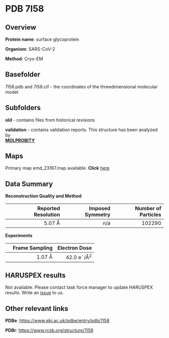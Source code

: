 # PDB 7l58

## Overview

**Protein name**: surface glycoprotein

**Organism**: SARS-CoV-2

**Method**: Cryo-EM



## Basefolder

7l58.pdb and 7l58.cif - the coordinates of the threedimensional molecular model

## Subfolders



**old** - contains files from historical revisions

**validation** - contains validation reports. This structure has been analyzed by <br>  [**MOLPROBITY**](https://github.com/thorn-lab/coronavirus_structural_task_force/tree/master/pdb/surface_glycoprotein/SARS-CoV-2/7l58/validation/molprobity)   



## Maps

Primary map emd_23167.map available. **Click** [here](http://ftp.wwpdb.org/pub/emdb/structures/EMD-23167/map/) 

## Data Summary
**Reconstruction Quality and Method**

|   | Reported Resolution | Imposed Symmetry | Number of Particles |
|---|-------------:|----------------:|--------------:|
|   |5.07 Å|n/a|102290|

**Experiments**

|   | Frame Sampling | Electron Dose |
|---|-------------:|----------------:|
|   |1.07 Å|42.0 e<sup>-</sup>/Å<sup>2</sup>|

## HARUSPEX results

Not available. Please contact task force manager to update HARUSPEX results. Write an [issue](https://github.com/thorn-lab/coronavirus_structural_task_force/issues) to us.

## Other relevant links 
**PDBe**:  https://www.ebi.ac.uk/pdbe/entry/pdb/7l58
 
**PDBr**: https://www.rcsb.org/structure/7l58 
